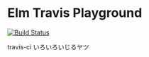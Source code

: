 # Elm Travis Playground

[![Build Status](https://travis-ci.com/pxfnc/elm-travis-playground.svg?branch=master)](https://travis-ci.com/pxfnc/elm-travis-playground)

travis-ci いろいろいじるヤツ
